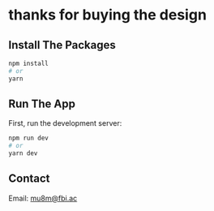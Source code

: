 # thanks for buying the design

## Install The Packages

```bash
npm install
# or
yarn
```

## Run The App

First, run the development server:

```bash
npm run dev
# or
yarn dev
```

## Contact

Email: mu8m@fbi.ac

